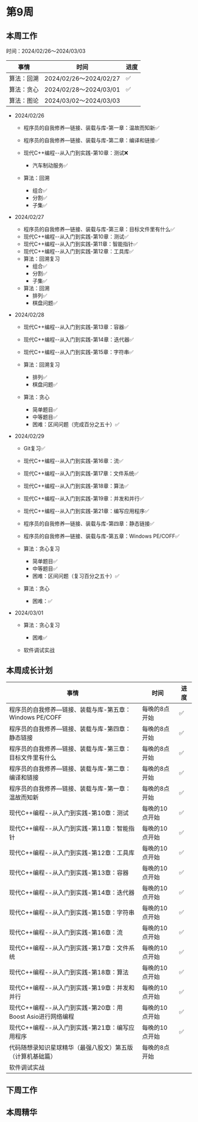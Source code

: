 # 第9周

## 本周工作

时间：2024/02/26～2024/03/03

| 事情       | 时间                   | 进度 |
| ---------- | ---------------------- | ---- |
| 算法：回溯 | 2024/02/26～2024/02/27 | ✅    |
| 算法：贪心 | 2024/02/28～2024/03/01 | ✅    |
| 算法：图论 | 2024/03/02～2024/03/03 |      |

+ 2024/02/26
  + 程序员的自我修养—链接、装载与库-第一章：温故而知新✅
  + 程序员的自我修养—链接、装载与库-第二章：编译和链接✅
  + 现代C++编程--从入门到实践-第10章：测试❌
    + 汽车制动服务✅
  
  + 算法：回溯
    + 组合✅
    + 分割✅
    + 子集✅
  
+ 2024/02/27
  + 程序员的自我修养—链接、装载与库-第三章：目标文件里有什么✅
  + 现代C++编程--从入门到实践-第10章：测试✅
  + 现代C++编程--从入门到实践-第11章：智能指针✅
  + 现代C++编程--从入门到实践-第12章：工具库✅
  + 算法：回溯复习
    + 组合✅
    + 分割✅
    + 子集✅
  + 算法：回溯
    + 排列✅
    + 棋盘问题✅
  
+ 2024/02/28
  + 现代C++编程--从入门到实践-第13章：容器✅
  + 现代C++编程--从入门到实践-第14章：迭代器✅
  + 现代C++编程--从入门到实践-第15章：字符串✅
  + 算法：回溯复习
    + 排列✅
    + 棋盘问题✅

  + 算法：贪心
    + 简单题目✅
    + 中等题目✅
    + 困难：区间问题（完成百分之五十）✅

+ 2024/02/29
  + Git复习✅
  + 现代C++编程--从入门到实践-第16章：流✅
  + 现代C++编程--从入门到实践-第17章：文件系统✅
  + 现代C++编程--从入门到实践-第18章：算法✅
  + 现代C++编程--从入门到实践-第19章：并发和并行✅
  + 现代C++编程--从入门到实践-第21章：编写应用程序✅
  + 程序员的自我修养—链接、装载与库-第四章：静态链接✅
  + 程序员的自我修养—链接、装载与库-第五章：Windows PE/COFF✅
  + 算法：贪心复习
    + 简单题目✅
    + 中等题目✅
    + 困难：区间问题（复习百分之五十）✅

  + 算法：贪心
    + 困难：✅

+ 2024/03/01
  + 算法：贪心复习
    + 困难✅

  + 软件调试实战

## 本周成长计划

| 事情                                                       | 时间           | 进度 |
| ---------------------------------------------------------- | -------------- | ---- |
| 程序员的自我修养—链接、装载与库-第五章：Windows PE/COFF    | 每晚的8点开始  | ✅    |
| 程序员的自我修养—链接、装载与库-第四章：静态链接           | 每晚的8点开始  | ✅    |
| 程序员的自我修养—链接、装载与库-第三章：目标文件里有什么   | 每晚的8点开始  | ✅    |
| 程序员的自我修养—链接、装载与库-第二章：编译和链接         | 每晚的8点开始  | ✅    |
| 程序员的自我修养—链接、装载与库-第一章：温故而知新         | 每晚的8点开始  | ✅    |
| 现代C++编程--从入门到实践-第10章：测试                     | 每晚的10点开始 | ✅    |
| 现代C++编程--从入门到实践-第11章：智能指针                 | 每晚的10点开始 | ✅    |
| 现代C++编程--从入门到实践-第12章：工具库                   | 每晚的10点开始 | ✅    |
| 现代C++编程--从入门到实践-第13章：容器                     | 每晚的10点开始 | ✅    |
| 现代C++编程--从入门到实践-第14章：迭代器                   | 每晚的10点开始 | ✅    |
| 现代C++编程--从入门到实践-第15章：字符串                   | 每晚的10点开始 | ✅    |
| 现代C++编程--从入门到实践-第16章：流                       | 每晚的10点开始 | ✅    |
| 现代C++编程--从入门到实践-第17章：文件系统                 | 每晚的10点开始 | ✅    |
| 现代C++编程--从入门到实践-第18章：算法                     | 每晚的10点开始 | ✅    |
| 现代C++编程--从入门到实践-第19章：并发和并行               | 每晚的10点开始 | ✅    |
| 现代C++编程--从入门到实践-第20章：用Boost Asio进行网络编程 | 每晚的10点开始 | ✅    |
| 现代C++编程--从入门到实践-第21章：编写应用程序             | 每晚的10点开始 | ✅    |
| 代码随想录知识星球精华（最强八股文）第五版（计算机基础篇） | 每晚的8点开始  |      |
| 软件调试实战                                               |                |      |

## 下周工作

## 本周精华


